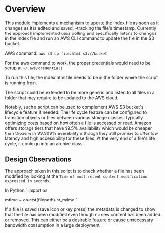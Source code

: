 # Overview

This module implements a mechanisim to update the index file as soon
as it changes as it is edited and saved, -tracking the file's
timestamp. Currently the approach implemented uses polling and
specifically listens to changes in the index file and run an AWS CLI
command to update the file in the S3 bucket. 

AWS command: `aws s3 cp file.html s3://bucket`

For the aws command to work, the proper credentials would need to be
setup at `~/.aws/credentials`

To run this file, the index.html file needs to be in the folder where
the script is running from.

The script could be extended to be more generic and listen to all files
in a folder that may require to be updated to the AWS cloud.

Notably, such a script can be used to complement AWS S3 bucket's
lifecycle feature if needed. The life cycle feature can be configured
to transition objects or files between various storage classes,
typically optimizing costs based on how often a file is accessed or
read. Amazon offers storage tiers that have 99.5% availability which
would be cheaper than those with 99.999% availability although they
still promise to offer low latency and high accessibility for these
files. At the very end of a file's life cycle, it could go into an
archive class.

## Design Observations

The approach taken in this script is to check whether a file has been
modified by looking at the ``Time of most recent content modification
expressed in seconds.``

In Python
`
import os

mtime = os.stat(filepath).st_mtime
`

If a file is saved (save icon or key press) the metadata is changed to
show that the file has been modified even though no new content has
been added or removed. This can either be a desirable feature or cause
unnecessary bandwidth consumption in a large deployment.